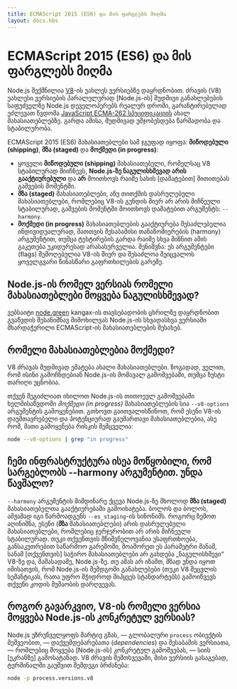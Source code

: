 ```yaml
---
title: ECMAScript 2015 (ES6) და მის ფარგლებს მიღმა
layout: docs.hbs
---
```


# ECMAScript 2015 (ES6) და მის ფარგლებს მიღმა

Node.js შექმნილია [V8](https://v8.dev/)-ის უახლეს ვერსიებზე დაყრდნობით. ძრავის (V8) უახლესი ვერსიების პარალელურად [Node.js-ის] მუდმივი განახლებების საფუძველზე Node.js დეველოპერებს რეალურ დროში, გარანტირებულად ეძლევათ წვდომა [JavaScript ECMA-262 სპეციფიკაციის](http://www.ecma-international.org/publications/standards/Ecma-262.htm) ახალ მახასიათებლებზე. გარდა ამისა, მუდმივად უმჯობესდება წარმადობა და სტაბილურობა.

ECMAScript 2015 (ES6) მახასიათებლები სამ ჯგუფად იყოფა: **მიწოდებული (shipping)**, **მზა (staged)** და **მოქმედი (in progress)**:

- ყოველი **მიწოდებული (shipping)** მახასიათებელი, რომელსაც V8 სტაბილურად მიიჩნევს, **Node.js-ზე ნაგულისხმევად არის გააქტიურებული** და **არ** მოითხოვს რაიმე სახის [დამატებით] მითითებას გაშვების მომენტში.
- **მზა (staged)** მახასიათებლები, ანუ თითქმის დასრულებული მახასიათებლები, რომლებიც V8-ის გუნდის მიერ არ არის მიჩნეული სტაბილურად, გაშვების მომენტში მოითხოვს დამატებით არგუმენტს: `--harmony`.
- **მოქმედი (in progress)** მახასიათებლების გააქტიურება შესაძლებელია ინდივიდუალურად, მათთვის შესაბამისი თანაზომიერების (harmony) არგუმენტით, თუმცა ტესტირების გარდა რაიმე სხვა მიზნით ამის გაკეთება უკიდურესად არასასურველია. შენიშვნა: ეს არგუმენტები (flags) შემოღებულია V8-ის მიერ და შესაძლოა შეიცვალოს ყოველგვარი წინასწარი გაფრთხილების გარეშე.

## Node.js-ის რომელ ვერსიას რომელი მახასიათებლები მოყვება ნაგულისხმევად?

ვებსაიტი [node.green](https://node.green/) kangax-ის თავსებადობის ცხრილზე დაყრდნობით გვაწვდის შესანიშნავ მიმოხილვას Node.js-ის სხვადასხვა ვერსიაში მხარდაჭერილი ECMAScript-ის მახასიათებლების შესახებ.

## რომელი მახასიათებლებია მოქმედი?

V8 ძრავას მუდმივად ემატება ახალი მახასიათებლები. ზოგადად, ველით, რომ ისინი გამოჩნდებიან Node.js-ის მომავალ გამოშვებაში, თუმცა ზუსტი თარიღი უცნობია.

თქვენ შეგიძლიათ იხილოთ Node.js-ის თითოეულ გამოშვებაში ხელმისაწვდომი _მოქმედი (in progress)_ მახასიათებლების სია `--v8-options` არგუმენტის გამოყენებით. გთხოვთ გაითვალისწინოთ, რომ ესენი V8-ის დაუმთავრებელი და პოტენციურად გაუმართავი მახასიათებლებია, ასე რომ, მათი გამოყენება რისკის შემცველია:

```bash
node --v8-options | grep "in progress"
```

## ჩემი ინფრასტრუქტურა ისეა მოწყობილი, რომ სარგებლობს --harmony არგუმენტით. უნდა წავშალო?

`--harmony` არგუმენტის მიმდინარე ქცევა Node.js-ზე მხოლოდ **მზა (staged)** მახასიათებელთა გააქტიურებაში გამოიხატება. ბოლოს და ბოლოს, ამჟამად იგი წარმოადგენს `--es_staging`-ის სინონიმს. როგორც ზემოთ აღინიშნა, ესენი (**მზა** მახასიათებლები) არის დასრულებული მახასიათებლები, რომლებიც ჯერჯერობით არ არის მიჩნეული სტაბილურად. თუკი თქვენთვის მნიშვნელოვანია უსაფრთხოება, განსაკუთრებით საწარმოო გარემოში, მოაშორეთ ეს პარამეტრი მანამ, სანამ [თქვენთვის] საჭირო მახასიათებლები არ გახდება „ნაგულისხმევი“ V8-ზე და, მაშასადამე, Node.js-ზე. თუ ამას არ იზამთ, მზად უნდა იყოთ იმისათვის, რომ Node.js-ის შემდგომი განახლებები (თუკი V8 შეცვლის სემანტიკას, რათა უფრო მჭიდროდ მიჰყვეს სტანდარტებს) გამოიწვევს თქვენი კოდის მუშაობის დარღვევას.

## როგორ გავარკვიო, V8-ის რომელი ვერსია მოყვება Node.js-ის კონკრეტულ ვერსიას?

Node.js უზრუნველყოფს მარტივ გზას, — გლობალური `process` ობიექტის მეშვეობით, — დაქვემდებარებათა (_dependencies_) და შესაბამის ვერსიათა, — რომლებიც მოყვება [Node.js-ის] კონკრეტულ გამოშვებას, — სიის [ეკრანზე] გამოსატანად. V8 ძრავის შემთხვევაში, მისი ვერსიის გასაგებად, ტერმინალში გაუშვით შემდეგი ბრძანება:

```bash
node -p process.versions.v8
```
